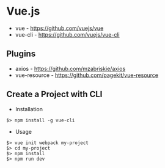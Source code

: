 # Vue.js

 * vue - https://github.com/vuejs/vue
 * vue-cli - https://github.com/vuejs/vue-cli

## Plugins

 * axios - https://github.com/mzabriskie/axios  
 * vue-resource - https://github.com/pagekit/vue-resource  

## Create a Project with CLI

 * Installation
 ```
 $> npm install -g vue-cli
 ```
 * Usage
 ```
 $> vue init webpack my-project
 $> cd my-project
 $> npm install
 $> npm run dev
 ```
